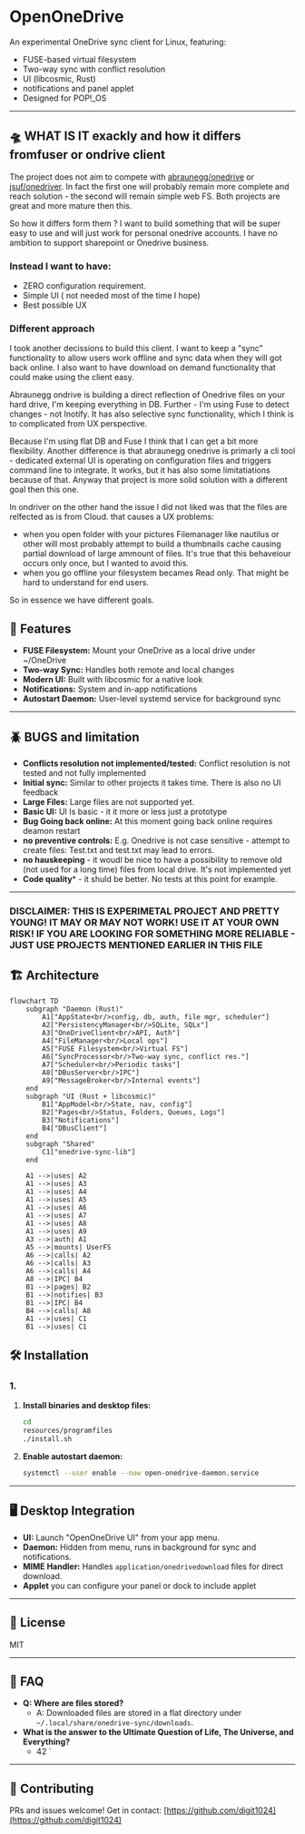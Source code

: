 # OpenOneDrive

An experimental OneDrive sync client for Linux, featuring:
- FUSE-based virtual filesystem
- Two-way sync with conflict resolution
- UI (libcosmic, Rust)
- notifications and panel applet 
- Designed for POP!_OS

---
## 🛸 WHAT IS IT exackly and how it differs fromfuser or ondrive client 
The project does not aim to compete with [abraunegg/onedrive](https://github.com/abraunegg/onedrive) or [jsuf/onedriver](https://github.com/jstaf/onedriver). 
In fact the first one will probably remain more complete and reach solution - the second will remain simple web FS. Both projects are great and more mature then this. 

So how it differs form them ? 
I want to build something that will be super easy to use and will just work for personal onedrive accounts.
I have no ambition to support sharepoint or Onedrive business.

### Instead I want to have: 
   - ZERO configuration requirement. 
   - Simple UI ( not needed most of the time I hope)
   - Best possible UX


### Different approach
I took another decissions to build this client. I want to keep a "sync" functionality to allow users work offline and sync data when they will got back online. 
I also want to have download on demand functionality  that could make using the client easy. 

Abraunegg ondrive is building a  direct reflection of Onedrive files on your hard drive, I'm keeping everything in DB. Further - I'm using Fuse to detect changes - not Inotify.
It has also selective sync functionality, which I think is to complicated from UX perspective. 

Because I'm using flat DB and Fuse I think that  I can get a bit more flexibility. Another difference is that abraunegg onedrive is primarly a cli tool - dedicated external UI is operating on configuration files and triggers command line to integrate. It works, but it has also some limitatiations because of that.
Anyway that project is more solid solution with a different goal then this one. 

In ondriver on the other hand the issue I did not liked was that the files are relfected as is from Cloud.
that causes a UX problems: 
- when you open folder with your pictures Filemanager like nautilus or other will most probably attempt to build a thumbnails cache causing partial download of large ammount of files. It's true that this behaveiour occurs only once, but I wanted to avoid this. 
- when you go offline your filesystem becames Read only. That might be hard to understand for end users. 

So in essence we have different goals.





## 🚀 Features
- **FUSE Filesystem:** Mount your OneDrive as a local drive under ~/OneDrive
- **Two-way Sync:** Handles both remote and local changes
- **Modern UI:** Built with libcosmic for a native look
- **Notifications:** System and in-app notifications
- **Autostart Daemon:** User-level systemd service for background sync

---

## 🪲 BUGS and limitation
- **Conflicts resolution not implemented/tested:**  Conflict resolution is not tested and not fully implemented 
- **Initial sync:** Similar to other projects it takes time. There is also no UI feedback
- **Large Files:**  Large files are not supported yet.
- **Basic UI:** UI Is basic - it it more or less just a prototype
- **Bug Going back online:** At this moment going back online requires deamon restart
- **no preventive controls:** E.g. Onedrive is not case sensitive - attempt to create files: Test.txt and test.txt may lead to errors. 
- **no hauskeeping** - it woudl be nice to have a possibility to remove old (not used for a long time) files from local drive. It's not implemented yet
- **Code quality*** - it shuld be better. No tests at this point for example. 

---

### DISCLAIMER: THIS IS EXPERIMETAL PROJECT AND PRETTY YOUNG! IT MAY OR MAY NOT WORK! USE IT AT YOUR OWN RISK! IF YOU ARE LOOKING FOR SOMETHING MORE RELIABLE - JUST USE PROJECTS MENTIONED EARLIER IN THIS FILE

## 🏗️ Architecture

```mermaid
flowchart TD
    subgraph "Daemon (Rust)"
        A1["AppState<br/>config, db, auth, file mgr, scheduler"]
        A2["PersistencyManager<br/>SQLite, SQLx"]
        A3["OneDriveClient<br/>API, Auth"]
        A4["FileManager<br/>Local ops"]
        A5["FUSE Filesystem<br/>Virtual FS"]
        A6["SyncProcessor<br/>Two-way sync, conflict res."]
        A7["Scheduler<br/>Periodic tasks"]
        A8["DBusServer<br/>IPC"]
        A9["MessageBroker<br/>Internal events"]
    end
    subgraph "UI (Rust + libcosmic)"
        B1["AppModel<br/>State, nav, config"]
        B2["Pages<br/>Status, Folders, Queues, Logs"]
        B3["Notifications"]
        B4["DBusClient"]
    end
    subgraph "Shared"
        C1["onedrive-sync-lib"]
    end

    A1 -->|uses| A2
    A1 -->|uses| A3
    A1 -->|uses| A4
    A1 -->|uses| A5
    A1 -->|uses| A6
    A1 -->|uses| A7
    A1 -->|uses| A8
    A1 -->|uses| A9
    A3 -->|auth| A1
    A5 -->|mounts| UserFS
    A6 -->|calls| A2
    A6 -->|calls| A3
    A6 -->|calls| A4
    A8 -->|IPC| B4
    B1 -->|pages| B2
    B1 -->|notifies| B3
    B1 -->|IPC| B4
    B4 -->|calls| A8
    A1 -->|uses| C1
    B1 -->|uses| C1
```

## 🛠️ Installation

### 1. 
 
1. **Install binaries and desktop files:**
   ```sh
   cd 
   resources/programfiles
   ./install.sh 
   ```
2. **Enable autostart daemon:**
   ```sh
   systemctl --user enable --now open-onedrive-daemon.service
   ```
---

## 🖥️ Desktop Integration
- **UI:** Launch "OpenOneDrive UI" from your app menu.
- **Daemon:** Hidden from menu, runs in background for sync and notifications.
- **MIME Handler:** Handles `application/onedrivedownload` files for direct download.
- **Applet** you can configure your panel or dock to include applet 

---


## 📝 License
MIT

---

## 🙋 FAQ

- **Q: Where are files stored?**
  - A: Downloaded files are stored in a flat directory under `~/.local/share/onedrive-sync/downloads`.
- **What is the answer  to the Ultimate Question of Life, The Universe, and Everything?**
  - 42 
`  
---

## 🤝 Contributing
PRs and issues welcome! 
Get in contact: [https://github.com/digit1024](https://github.com/digit1024)


